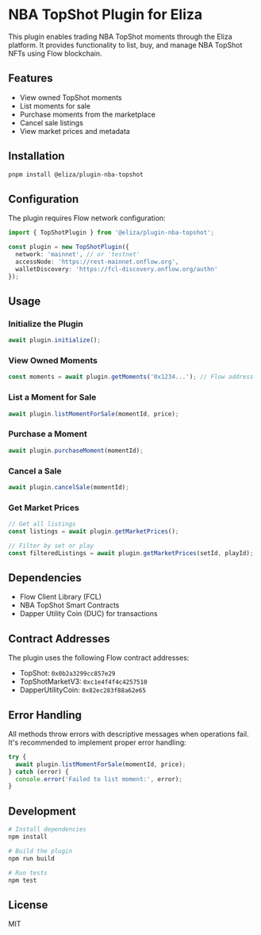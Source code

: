 # NBA TopShot Plugin for Eliza

This plugin enables trading NBA TopShot moments through the Eliza platform. It provides functionality to list, buy, and manage NBA TopShot NFTs using Flow blockchain.

## Features

- View owned TopShot moments
- List moments for sale
- Purchase moments from the marketplace
- Cancel sale listings
- View market prices and metadata

## Installation

```bash
pnpm install @eliza/plugin-nba-topshot
```

## Configuration

The plugin requires Flow network configuration:

```typescript
import { TopShotPlugin } from '@eliza/plugin-nba-topshot';

const plugin = new TopShotPlugin({
  network: 'mainnet', // or 'testnet'
  accessNode: 'https://rest-mainnet.onflow.org',
  walletDiscovery: 'https://fcl-discovery.onflow.org/authn'
});
```

## Usage

### Initialize the Plugin

```typescript
await plugin.initialize();
```

### View Owned Moments

```typescript
const moments = await plugin.getMoments('0x1234...'); // Flow address
```

### List a Moment for Sale

```typescript
await plugin.listMomentForSale(momentId, price);
```

### Purchase a Moment

```typescript
await plugin.purchaseMoment(momentId);
```

### Cancel a Sale

```typescript
await plugin.cancelSale(momentId);
```

### Get Market Prices

```typescript
// Get all listings
const listings = await plugin.getMarketPrices();

// Filter by set or play
const filteredListings = await plugin.getMarketPrices(setId, playId);
```

## Dependencies

- Flow Client Library (FCL)
- NBA TopShot Smart Contracts
- Dapper Utility Coin (DUC) for transactions

## Contract Addresses

The plugin uses the following Flow contract addresses:

- TopShot: `0x0b2a3299cc857e29`
- TopShotMarketV3: `0xc1e4f4f4c4257510`
- DapperUtilityCoin: `0x82ec283f88a62e65`

## Error Handling

All methods throw errors with descriptive messages when operations fail. It's recommended to implement proper error handling:

```typescript
try {
  await plugin.listMomentForSale(momentId, price);
} catch (error) {
  console.error('Failed to list moment:', error);
}
```

## Development

```bash
# Install dependencies
npm install

# Build the plugin
npm run build

# Run tests
npm test
```

## License

MIT